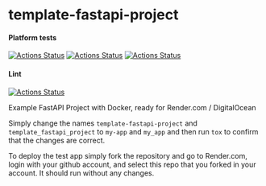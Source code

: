 # template-fastapi-project


#### Platform tests

[![Actions Status](../../workflows/MacOS_Tests/badge.svg)](../../actions/workflows/test_macos.yml)
[![Actions Status](../../workflows/Win_Tests/badge.svg)](../../actions/workflows/test_win.yml)
[![Actions Status](../../workflows/Ubuntu_Tests/badge.svg)](../../actions/workflows/test_ubuntu.yml)

#### Lint

[![Actions Status](../../workflows/Lint/badge.svg)](../../actions/workflows/lint.yml)

Example FastAPI Project with Docker, ready for Render.com / DigitalOcean

Simply change the names `template-fastapi-project` and `template_fastapi_project` to `my-app` and `my_app` and then run `tox` to
confirm that the changes are correct.

To deploy the test app simply fork the repository and go to Render.com, login with your github account, and select this repo that you forked in your account. It should run without any changes.
